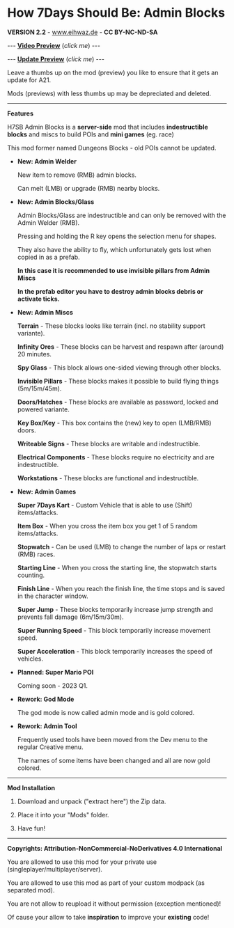# How 7Days Should Be: Admin Blocks

**VERSION 2.2** - www.eihwaz.de - **CC BY-NC-ND-SA**

--- [**Video Preview**](https://www.youtube.com/watch?v=a8hCShdfkiw) (*click me*) ---

--- [**Update Preview**](https://www.youtube.com/watch?v=SDKjuwyY5Mk) (*click me*) ---

Leave a thumbs up on the mod (preview) you like to ensure that it gets an update for A21.

Mods (previews) with less thumbs up may be depreciated and deleted.

--- --- --- --- --- --- --- --- ---

**Features**

H7SB Admin Blocks is a **server-side** mod that includes **indestructible blocks** and miscs to build POIs and **mini games** (eg. race)

This mod former named Dungeons Blocks - old POIs cannot be updated.

* **New: Admin Welder**
	
	New item to remove (RMB) admin blocks.
	
	Can melt (LMB) or upgrade (RMB) nearby blocks.

* **New: Admin Blocks/Glass**

	Admin Blocks/Glass are indestructible and can only be removed with the Admin Welder (RMB).
	
	Pressing and holding the R key opens the selection menu for shapes.
	
	They also have the ability to fly, which unfortunately gets lost when copied in as a prefab.

	**In this case it is recommended to use invisible pillars from Admin Miscs**
	
	**In the prefab editor you have to destroy admin blocks debris or activate ticks.**
	
* **New: Admin Miscs**

	**Terrain** - These blocks looks like terrain (incl. no stability support variante).
	
	**Infinity Ores** - These blocks can be harvest and respawn after (around) 20 minutes.

	**Spy Glass** - This block allows one-sided viewing through other blocks.
	
	**Invisible Pillars** - These blocks makes it possible to build flying things (5m/15m/45m).
	
	**Doors/Hatches** - These blocks are available as password, locked and powered variante.
	
	**Key Box/Key** - This box contains the (new) key to open (LMB/RMB) doors.
	
	**Writeable Signs** - These blocks are writable and indestructible.
	
	**Electrical Components** - These blocks require no electricity and are indestructible.
	
	**Workstations** - These blocks are functional and indestructible. 
	
* **New: Admin Games**
	
	**Super 7Days Kart** - Custom Vehicle that is able to use (Shift) items/attacks.
	
	**Item Box** - When you cross the item box you get 1 of 5 random items/attacks.

	**Stopwatch** - Can be used (LMB) to change the number of laps or restart (RMB) races.

	**Starting Line** - When you cross the starting line, the stopwatch starts counting.
	
	**Finish Line** - When you reach the finish line, the time stops and is saved in the character window.
	
	**Super Jump** - These blocks temporarily increase jump strength and prevents fall damage (6m/15m/30m).
	
	**Super Running Speed** - This block temporarily increase movement speed.
	
	**Super Acceleration** - This block temporarily increases the speed of vehicles.
	
* **Planned: Super Mario POI**
	
	Coming soon - 2023 Q1.

* **Rework: God Mode**
	
	The god mode is now called admin mode and is gold colored.

* **Rework: Admin Tool**

	Frequently used tools have been moved from the Dev menu to the regular Creative menu.

	The names of some items have been changed and all are now gold colored. 

--- --- --- --- --- --- --- --- ---

**Mod Installation**

1. Download and unpack ("extract here") the Zip data.

2. Place it into your "Mods" folder.

3. Have fun!

--- --- --- --- --- --- --- --- ---

**Copyrights: Attribution-NonCommercial-NoDerivatives 4.0 International**

You are allowed to use this mod for your private use (singleplayer/multiplayer/server).

You are allowed to use this mod as part of your custom modpack (as separated mod).

You are not allow to reupload it without permission (exception mentioned)!

Of cause your allow to take **inspiration** to improve your **existing** code!
